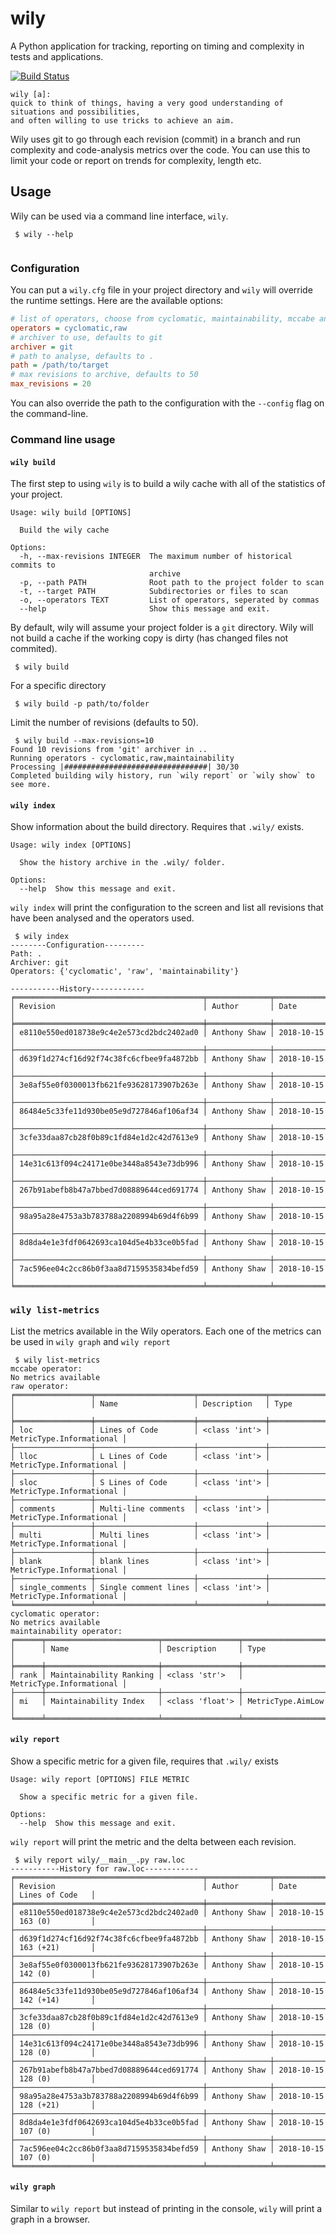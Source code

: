 # wily
A Python application for tracking, reporting on timing and complexity in tests and applications.

[![Build Status](https://travis-ci.com/tonybaloney/wily.svg?branch=master)](https://travis-ci.com/tonybaloney/wily)


```
wily [a]:
quick to think of things, having a very good understanding of situations and possibilities, 
and often willing to use tricks to achieve an aim.
```

Wily uses git to go through each revision (commit) in a branch and run complexity and code-analysis metrics over the code. You can use this to limit your code or report on trends for complexity, length etc.

## Usage

Wily can be used via a command line interface, `wily`.

```console
 $ wily --help
 
 ```

### Configuration

You can put a `wily.cfg` file in your project directory and `wily` will override the runtime settings. Here are the available options:

```ini
# list of operators, choose from cyclomatic, maintainability, mccabe and raw
operators = cyclomatic,raw
# archiver to use, defaults to git
archiver = git
# path to analyse, defaults to .
path = /path/to/target
# max revisions to archive, defaults to 50
max_revisions = 20
```

You can also override the path to the configuration with the `--config` flag on the command-line.

### Command line usage

#### `wily build`

The first step to using `wily` is to build a wily cache with all of the statistics of your project. 

```
Usage: wily build [OPTIONS]

  Build the wily cache

Options:
  -h, --max-revisions INTEGER  The maximum number of historical commits to
                               archive
  -p, --path PATH              Root path to the project folder to scan
  -t, --target PATH            Subdirectories or files to scan
  -o, --operators TEXT         List of operators, seperated by commas
  --help                       Show this message and exit.
```

By default, wily will assume your project folder is a `git` directory. Wily will not build a cache if the working copy is dirty (has changed files not commited).

```console
 $ wily build
 ```
 
For a specific directory

```console
 $ wily build -p path/to/folder
```

Limit the number of revisions (defaults to 50).

```console
 $ wily build --max-revisions=10                       
Found 10 revisions from 'git' archiver in ..
Running operators - cyclomatic,raw,maintainability
Processing |################################| 30/30
Completed building wily history, run `wily report` or `wily show` to see more.
```
 
#### `wily index`

Show information about the build directory. Requires that `.wily/` exists.

```
Usage: wily index [OPTIONS]

  Show the history archive in the .wily/ folder.

Options:
  --help  Show this message and exit.
```

`wily index` will print the configuration to the screen and list all revisions that have been analysed and the operators used.

```console
 $ wily index
--------Configuration---------
Path: .
Archiver: git
Operators: {'cyclomatic', 'raw', 'maintainability'}

-----------History------------
╒══════════════════════════════════════════╤══════════════╤════════════╕
│ Revision                                 │ Author       │ Date       │
╞══════════════════════════════════════════╪══════════════╪════════════╡
│ e8110e550ed018738e9c4e2e573cd2bdc2402ad0 │ Anthony Shaw │ 2018-10-15 │
├──────────────────────────────────────────┼──────────────┼────────────┤
│ d639f1d274cf16d92f74c38fc6cfbee9fa4872bb │ Anthony Shaw │ 2018-10-15 │
├──────────────────────────────────────────┼──────────────┼────────────┤
│ 3e8af55e0f0300013fb621fe93628173907b263e │ Anthony Shaw │ 2018-10-15 │
├──────────────────────────────────────────┼──────────────┼────────────┤
│ 86484e5c33fe11d930be05e9d727846af106af34 │ Anthony Shaw │ 2018-10-15 │
├──────────────────────────────────────────┼──────────────┼────────────┤
│ 3cfe33daa87cb28f0b89c1fd84e1d2c42d7613e9 │ Anthony Shaw │ 2018-10-15 │
├──────────────────────────────────────────┼──────────────┼────────────┤
│ 14e31c613f094c24171e0be3448a8543e73db996 │ Anthony Shaw │ 2018-10-15 │
├──────────────────────────────────────────┼──────────────┼────────────┤
│ 267b91abefb8b47a7bbed7d08889644ced691774 │ Anthony Shaw │ 2018-10-15 │
├──────────────────────────────────────────┼──────────────┼────────────┤
│ 98a95a28e4753a3b783788a2208994b69d4f6b99 │ Anthony Shaw │ 2018-10-15 │
├──────────────────────────────────────────┼──────────────┼────────────┤
│ 8d8da4e1e3fdf0642693ca104d5e4b33ce0b5fad │ Anthony Shaw │ 2018-10-15 │
├──────────────────────────────────────────┼──────────────┼────────────┤
│ 7ac596ee04c2cc86b0f3aa8d7159535834befd59 │ Anthony Shaw │ 2018-10-15 │
╘══════════════════════════════════════════╧══════════════╧════════════╛
 ```
 
### `wily list-metrics`

List the metrics available in the Wily operators. Each one of the metrics can be used in `wily graph` and `wily report`

```console
 $ wily list-metrics
mccabe operator:
No metrics available
raw operator:
╒═════════════════╤══════════════════════╤═══════════════╤══════════════════════════╕
│                 │ Name                 │ Description   │ Type                     │
╞═════════════════╪══════════════════════╪═══════════════╪══════════════════════════╡
│ loc             │ Lines of Code        │ <class 'int'> │ MetricType.Informational │
├─────────────────┼──────────────────────┼───────────────┼──────────────────────────┤
│ lloc            │ L Lines of Code      │ <class 'int'> │ MetricType.Informational │
├─────────────────┼──────────────────────┼───────────────┼──────────────────────────┤
│ sloc            │ S Lines of Code      │ <class 'int'> │ MetricType.Informational │
├─────────────────┼──────────────────────┼───────────────┼──────────────────────────┤
│ comments        │ Multi-line comments  │ <class 'int'> │ MetricType.Informational │
├─────────────────┼──────────────────────┼───────────────┼──────────────────────────┤
│ multi           │ Multi lines          │ <class 'int'> │ MetricType.Informational │
├─────────────────┼──────────────────────┼───────────────┼──────────────────────────┤
│ blank           │ blank lines          │ <class 'int'> │ MetricType.Informational │
├─────────────────┼──────────────────────┼───────────────┼──────────────────────────┤
│ single_comments │ Single comment lines │ <class 'int'> │ MetricType.Informational │
╘═════════════════╧══════════════════════╧═══════════════╧══════════════════════════╛
cyclomatic operator:
No metrics available
maintainability operator:
╒══════╤═════════════════════════╤═════════════════╤══════════════════════════╕
│      │ Name                    │ Description     │ Type                     │
╞══════╪═════════════════════════╪═════════════════╪══════════════════════════╡
│ rank │ Maintainability Ranking │ <class 'str'>   │ MetricType.Informational │
├──────┼─────────────────────────┼─────────────────┼──────────────────────────┤
│ mi   │ Maintainability Index   │ <class 'float'> │ MetricType.AimLow        │
╘══════╧═════════════════════════╧═════════════════╧══════════════════════════╛
```

#### `wily report`

Show a specific metric for a given file, requires that `.wily/` exists

```
Usage: wily report [OPTIONS] FILE METRIC

  Show a specific metric for a given file.

Options:
  --help  Show this message and exit.
```

`wily report` will print the metric and the delta between each revision.

```console
 $ wily report wily/__main__.py raw.loc
-----------History for raw.loc------------
╒══════════════════════════════════════════╤══════════════╤════════════╤═════════════════╕
│ Revision                                 │ Author       │ Date       │ Lines of Code   │
╞══════════════════════════════════════════╪══════════════╪════════════╪═════════════════╡
│ e8110e550ed018738e9c4e2e573cd2bdc2402ad0 │ Anthony Shaw │ 2018-10-15 │ 163 (0)         │
├──────────────────────────────────────────┼──────────────┼────────────┼─────────────────┤
│ d639f1d274cf16d92f74c38fc6cfbee9fa4872bb │ Anthony Shaw │ 2018-10-15 │ 163 (+21)       │
├──────────────────────────────────────────┼──────────────┼────────────┼─────────────────┤
│ 3e8af55e0f0300013fb621fe93628173907b263e │ Anthony Shaw │ 2018-10-15 │ 142 (0)         │
├──────────────────────────────────────────┼──────────────┼────────────┼─────────────────┤
│ 86484e5c33fe11d930be05e9d727846af106af34 │ Anthony Shaw │ 2018-10-15 │ 142 (+14)       │
├──────────────────────────────────────────┼──────────────┼────────────┼─────────────────┤
│ 3cfe33daa87cb28f0b89c1fd84e1d2c42d7613e9 │ Anthony Shaw │ 2018-10-15 │ 128 (0)         │
├──────────────────────────────────────────┼──────────────┼────────────┼─────────────────┤
│ 14e31c613f094c24171e0be3448a8543e73db996 │ Anthony Shaw │ 2018-10-15 │ 128 (0)         │
├──────────────────────────────────────────┼──────────────┼────────────┼─────────────────┤
│ 267b91abefb8b47a7bbed7d08889644ced691774 │ Anthony Shaw │ 2018-10-15 │ 128 (0)         │
├──────────────────────────────────────────┼──────────────┼────────────┼─────────────────┤
│ 98a95a28e4753a3b783788a2208994b69d4f6b99 │ Anthony Shaw │ 2018-10-15 │ 128 (+21)       │
├──────────────────────────────────────────┼──────────────┼────────────┼─────────────────┤
│ 8d8da4e1e3fdf0642693ca104d5e4b33ce0b5fad │ Anthony Shaw │ 2018-10-15 │ 107 (0)         │
├──────────────────────────────────────────┼──────────────┼────────────┼─────────────────┤
│ 7ac596ee04c2cc86b0f3aa8d7159535834befd59 │ Anthony Shaw │ 2018-10-15 │ 107 (0)         │
╘══════════════════════════════════════════╧══════════════╧════════════╧═════════════════╛

```

#### `wily graph`

Similar to `wily report` but instead of printing in the console, `wily` will print a graph in a browser.
